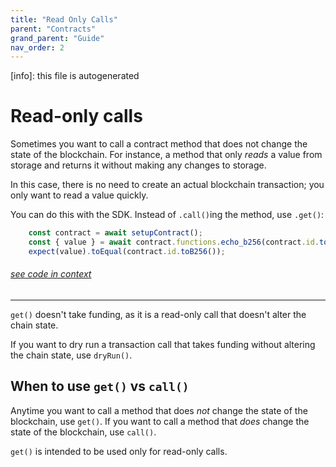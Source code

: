 ```yaml
---
title: "Read Only Calls"
parent: "Contracts"
grand_parent: "Guide"
nav_order: 2
---
```


[info]: this file is autogenerated


# Read-only calls

Sometimes you want to call a contract method that does not change the state of the blockchain. For instance, a method that only _reads_ a value from storage and returns it without making any changes to storage.

In this case, there is no need to create an actual blockchain transaction; you only want to read a value quickly.

You can do this with the SDK. Instead of `.call()`ing the method, use `.get()`:


```typescript
    const contract = await setupContract();
    const { value } = await contract.functions.echo_b256(contract.id.toB256()).get();
    expect(value).toEqual(contract.id.toB256());
```
###### [see code in context](https://github.com/FuelLabs/fuels-ts/blob/master/packages/fuel-gauge/src/contract.test.ts#L677-L681)

---


`get()` doesn't take funding, as it is a read-only call that doesn't alter the chain state. 

If you want to dry run a transaction call that takes funding without altering the chain state, use `dryRun()`. 

## When to use `get()` vs `call()`

Anytime you want to call a method that does _not_ change the state of the blockchain, use `get()`. If you want to call a method that _does_ change the state of the blockchain, use `call()`.

`get()` is intended to be used only for read-only calls.
